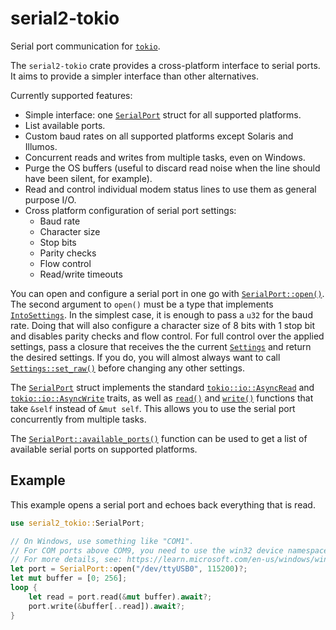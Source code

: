 # serial2-tokio

Serial port communication for [`tokio`].

The `serial2-tokio` crate provides a cross-platform interface to serial ports.
It aims to provide a simpler interface than other alternatives.

Currently supported features:
* Simple interface: one [`SerialPort`] struct for all supported platforms.
* List available ports.
* Custom baud rates on all supported platforms except Solaris and Illumos.
* Concurrent reads and writes from multiple tasks, even on Windows.
* Purge the OS buffers (useful to discard read noise when the line should have been silent, for example).
* Read and control individual modem status lines to use them as general purpose I/O.
* Cross platform configuration of serial port settings:
  * Baud rate
  * Character size
  * Stop bits
  * Parity checks
  * Flow control
  * Read/write timeouts

You can open and configure a serial port in one go with [`SerialPort::open()`].
The second argument to `open()` must be a type that implements [`IntoSettings`].
In the simplest case, it is enough to pass a `u32` for the baud rate.
Doing that will also configure a character size of 8 bits with 1 stop bit and disables parity checks and flow control.
For full control over the applied settings, pass a closure that receives the the current [`Settings`] and return the desired settings.
If you do, you will almost always want to call [`Settings::set_raw()`] before changing any other settings.

The [`SerialPort`] struct implements the standard [`tokio::io::AsyncRead`] and [`tokio::io::AsyncWrite`] traits,
as well as [`read()`][`SerialPort::read()`] and [`write()`][`SerialPort::write()`] functions that take `&self` instead of `&mut self`.
This allows you to use the serial port concurrently from multiple tasks.

The [`SerialPort::available_ports()`] function can be used to get a list of available serial ports on supported platforms.

## Example
This example opens a serial port and echoes back everything that is read.

```rust
use serial2_tokio::SerialPort;

// On Windows, use something like "COM1".
// For COM ports above COM9, you need to use the win32 device namespace, for example "\\.\COM10" (or "\\\\.\\COM10" with string escaping).
// For more details, see: https://learn.microsoft.com/en-us/windows/win32/fileio/naming-a-file?redirectedfrom=MSDN#win32-device-namespaces
let port = SerialPort::open("/dev/ttyUSB0", 115200)?;
let mut buffer = [0; 256];
loop {
    let read = port.read(&mut buffer).await?;
    port.write(&buffer[..read]).await?;
}
```

[`tokio`]: https://docs.rs/tokio/
[`SerialPort`]: https://docs.rs/serial2-tokio/latest/serial2_tokio/struct.SerialPort.html
[`SerialPort::open()`]: https://docs.rs/serial2-tokio/latest/serial2_tokio/struct.SerialPort.html#method.open
[`IntoSettings`]: https://docs.rs/serial2-tokio/latest/serial2_tokio/trait.IntoSettings.html
[`Settings`]: https://docs.rs/serial2-tokio/latest/serial2_tokio/struct.Settings.html
[`Settings::set_raw()`]: https://docs.rs/serial2-tokio/latest/serial2_tokio/struct.Settings.html#method.set_raw
[`tokio::io::AsyncRead`]: https://docs.rs/tokio/latest/tokio/io/trait.AsyncRead.html
[`tokio::io::AsyncWrite`]: https://docs.rs/tokio/latest/tokio/io/trait.AsyncWrite.html
[`std::io::Read`]: https://doc.rust-lang.org/stable/std/io/trait.Read.html
[`std::io::Write`]: https://doc.rust-lang.org/stable/std/io/trait.Write.html
[`SerialPort::read()`]: https://docs.rs/serial2-tokio/latest/serial2_tokio/struct.SerialPort.html#method.read
[`SerialPort::write()`]: https://docs.rs/serial2-tokio/latest/serial2_tokio/struct.SerialPort.html#method.write
[`SerialPort::available_ports()`]: https://docs.rs/serial2-tokio/latest/serial2_tokio/struct.SerialPort.html#method.available_ports

